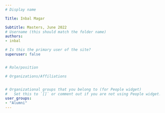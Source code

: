 ```yaml
---
# Display name

Title: Inbal Magar

Subtitle: Masters, June 2022
# Username (this should match the folder name)
authors:
- inbal

# Is this the primary user of the site?
superuser: false


# Role/position

# Organizations/Affiliations


# Organizational groups that you belong to (for People widget)
#   Set this to `[]` or comment out if you are not using People widget.
user_groups:
- "Alumni"
---
```


